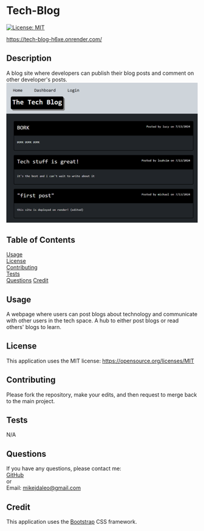 # Tech-Blog
  [![License: MIT](https://img.shields.io/badge/License-MIT-yellow.svg)](https://opensource.org/licenses/MIT) 
  
  https://tech-blog-h6xe.onrender.com/
  ## Description
  A blog site where developers can publish their blog posts and comment on other developer's posts.
  ![Screenshot](./public/assets/tech-blog-h6xe.onrender.com.png)

  ## Table of Contents
  [Usage](#usage)  
  [License](#license)  
  [Contributing](#contributing)  
  [Tests](#tests)  
  [Questions](#questions) 
  [Credit](#credit)
  
  
  ## <a id="usage"></a>Usage
  A webpage where users can post blogs about technology and communicate with other users in the tech space. A hub to either post blogs or read others' blogs to learn.
  
  ## <a id="license"></a>License

This application uses the MIT license: https://opensource.org/licenses/MIT
  ## <a id="contributing"></a>Contributing
  Please fork the repository, make your edits, and then request to merge back to the main project.
  ## <a id="tests"></a>Tests
  N/A
  ## <a id="questions"></a>Questions
  If you have any questions, please contact me:  
  <a href="https://github.com/mikedaleo">GitHub</a>  
  or  
  Email: mikejdaleo@gmail.com
  
  ## <a id="credit"></a>Credit
  This application uses the <a href="https://getbootstrap.com/">Bootstrap</a> CSS framework.